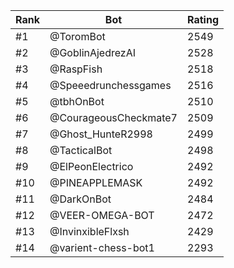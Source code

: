 Rank|Bot|Rating
---|---|---
#1|@ToromBot|2549
#2|@GoblinAjedrezAI|2528
#3|@RaspFish|2518
#4|@Speeedrunchessgames|2516
#5|@tbhOnBot|2510
#6|@CourageousCheckmate7|2509
#7|@Ghost_HunteR2998|2499
#8|@TacticalBot|2498
#9|@ElPeonElectrico|2492
#10|@PINEAPPLEMASK|2492
#11|@DarkOnBot|2484
#12|@VEER-OMEGA-BOT|2472
#13|@InvinxibleFlxsh|2429
#14|@varient-chess-bot1|2293
